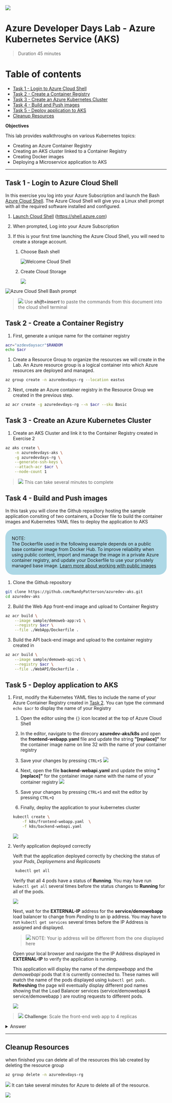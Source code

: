 
![](media/image_header.png)
# Azure Developer Days Lab - Azure Kubernetes Service (AKS)
>Duration 45 minutes

# Table of contents 

- [Task 1 - Login to Azure Cloud Shell](#task-1---login-to-azure-cloud-shell)
- [Task 2 - Create a Container Registry](#task-2---create-a-container-registry)
- [Task 3 - Create an Azure Kubernetes Cluster](#task-3---create-an-azure-kubernetes-cluster)
- [Task 4 - Build and Push images](#task-4---build-and-push-images)
- [Task 5 - Deploy application to AKS](#task-5---deploy-application-to-aks)
- [Cleanup Resources](#cleanup-resources)


**Objectives**

This lab provides walkthroughs on various Kubernetes topics:  

  - Creating an Azure Container Registry
  - Creating an AKS cluster linked to a Container Registry
  - Creating Docker images
  - Deploying a Microservice application to AKS


---
## Task 1 - Login to Azure Cloud Shell
In this exercise you log into your Azure Subscription and launch the Bash [Azure Cloud Shell](https://docs.microsoft.com/en-us/azure/cloud-shell/overview). The Azure Cloud Shell will give you a Linux shell prompt with all the required software installed and configured.  

1. [Launch Cloud Shell](https://shell.azure.com)  (https://shell.azure.com)
1. When prompted, Log into your Azure Subscription 
1. If this is your first time launching the Azure Cloud Shell, you will need to create a storage account. 

    1. Choose Bash shell

        ![Welcome Cloud Shell](media/image-1.png) 
    
    1. Create Cloud Storage
    
        ![](/media/image-2.png)    

![](media/image-3.png "Azure Cloud Shell Bash prompt")
>![](media/idea.png) Use ***shift+insert*** to paste the commands from this document into the cloud shell terminal

## Task 2 - Create a Container Registry

1. First, generate a unique name for the container registry 
```bash
acr="azdevdaysacr"$RANDOM
echo $acr
```


1. Create a Resource Group to organize the resources we will create in the Lab.  An Azure resource group is a logical container into which Azure resources are deployed and managed.

```bash
az group create -n azuredevdays-rg --location eastus
```

2. Next, create an Azure container registry in the Resource Group we created in the previous step.

```bash 
az acr create -g azuredevdays-rg --n $acr --sku Basic
```

## Task 3 - Create an Azure Kubernetes Cluster 

1. Create an AKS Cluster and link it to the Container Registry created in Exercise 2

```bash 
az aks create \
    -n azuredevdays-aks \
    -g azuredevdays-rg \
    --generate-ssh-keys \
    --attach-acr $acr \
    --node-count 1
```
>![](media/idea.png) This can take several minutes to complete 



## Task 4 - Build and Push images
In this task you will clone the Github repository hosting the sample application consiting of two containers, a Docker file to build the container images and Kubernetes YAML files to deploy the application to AKS


<div style="border-radius: 25px; background: lightblue;padding: 20px; margin: 15px 0 15px 0" > 

<div>NOTE:</div>
The Dockerfile used in the following example depends on a public base container image from Docker Hub. To improve reliability when using public content, import and manage the image in a private Azure container registry, and update your Dockerfile to use your privately managed base image. <a href="https://docs.microsoft.com/en-us/azure/container-registry/buffer-gate-public-content">Learn more about working with public images</a>

</div>

1. Clone the Github repository

```bash
git clone https://github.com/RandyPatterson/azuredev-aks.git
cd azuredev-aks
```

2. Build the Web App front-end image and upload to Container Registry
```bash
az acr build \
    --image sample/demoweb-app:v1 \
    --registry $acr \
    --file ./WebApp/Dockerfile .
```

3. Build the API back-end image and upload to the container registry created in 
```bash
az acr build \
    --image sample/demoweb-api:v1 \
    --registry $acr \
    --file ./WebAPI/Dockerfile .
```
## Task 5 - Deploy application to AKS

1. First, modify the Kubernetes YAML files to include the name of your Azure Container Registry created in [Task 2](#task-2-create-a-container-registry). You can type the command ``` echo $acr ``` to display the name of your Registry

    1. Open the editor using the ```{}``` icon located at the top of Azure Cloud Shell
    1. In the editor, navigate to the direcory **azuredev-aks/k8s** and open the **frontend-webapp.yaml** file and update the string **"[replace]"** for the container image name on line 32 with the name of your container registry 
    1. Save your changes by pressing ```CTRL+S```
    ![](media/image-4.png)

    1. Next, open the file **backend-webapi.yaml** and update the string **"[replace]"** for the container image name with the name of your container registry 
    ![](media/image-5.png)

    1. Save your changes by pressing ```CTRL+S``` and exit the editor by pressing ```CTRL+Q```

    1. Finally, deploy the application to your kubernetes cluster 

    ```bash
    kubectl create \
        -f k8s/frontend-webapp.yaml  \
        -f k8s/backend-webapi.yaml
    ```
    ![](media/image-6.png)

1. Verify application deployed correctly 

    Veift that the application deployed correctly by checking the status of your *Pods*, *Deployemens* and *Replicasets*
    ```bash
     kubectl get all
    ```

    Verify that all 4 pods have a status of **Running**. You may have run ```kubectl get all``` several times before the status changes to **Running** for all of the pods.  
    
    ![](media/image-7.png)

    Next, wait for the **EXTERNAL-IP** address for the **service/demowebapp** load balancer to change from *Pending* to an ip address.  You may have to run ```kubectl get services``` several times before the IP Address is assigned and displayed.  

    >![](media/idea.png) NOTE: Your ip address will be different from the one displayed here

    Open your local browser and navigate the the IP Address displayed in **EXTERNAL-IP** to verify the application is running.

    This application will display the name of the *dempwebapp* and the *demowebapi* pods that it is currently connected to.  These names will match the name of the pods displayed using ```kubectl get pods```.  **Refreshing** the page will eventually display different pod names showing that the Load Balancer services (service/demowebapi & service/demowebapp ) are routing requests to different pods.

    ![](media/image-8.png)

>![](/media/challange.png) **Challenge**: Scale the front-end web app to 4 replicas

<details>
<summary>Answer</summary>

### Scale the front-end web app to 4 replicas
One possible solution 
```bash
 kubectl scale deployment/demowebapp --replicas=4
 #refreshing the web page should show the additional pod names
```
</details>

---
## Cleanup Resources
when finished you can delete all of the resources this lab created by deleting the resource group 

```bash
az group delete -n azuredevdays-rg     
```
![](media/idea.png)  It can take several minutes for Azure to delete all of the resource. 

![](media/image-9.png)
